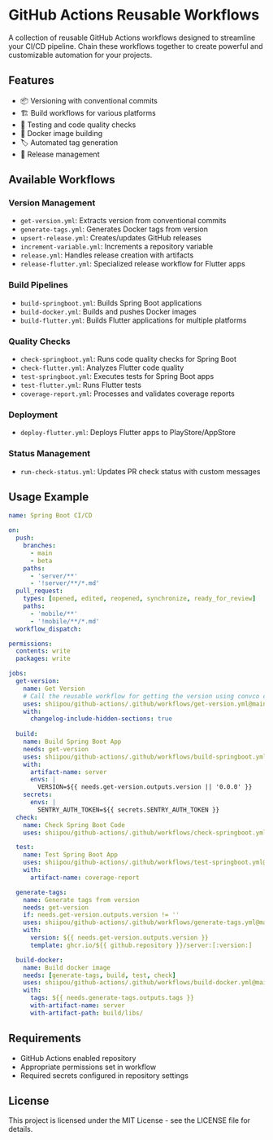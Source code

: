 # GitHub Actions Reusable Workflows

A collection of reusable GitHub Actions workflows designed to streamline your CI/CD pipeline. Chain these workflows together to create powerful and customizable automation for your projects.

## Features

- 📦 Versioning with conventional commits
- 🏗️ Build workflows for various platforms
- 🧪 Testing and code quality checks
- 🐳 Docker image building
- 🏷️ Automated tag generation
- 🚀 Release management

## Available Workflows

### Version Management
- `get-version.yml`: Extracts version from conventional commits
- `generate-tags.yml`: Generates Docker tags from version
- `upsert-release.yml`: Creates/updates GitHub releases
- `increment-variable.yml`: Increments a repository variable
- `release.yml`: Handles release creation with artifacts
- `release-flutter.yml`: Specialized release workflow for Flutter apps

### Build Pipelines
- `build-springboot.yml`: Builds Spring Boot applications
- `build-docker.yml`: Builds and pushes Docker images
- `build-flutter.yml`: Builds Flutter applications for multiple platforms

### Quality Checks
- `check-springboot.yml`: Runs code quality checks for Spring Boot
- `check-flutter.yml`: Analyzes Flutter code quality
- `test-springboot.yml`: Executes tests for Spring Boot apps
- `test-flutter.yml`: Runs Flutter tests
- `coverage-report.yml`: Processes and validates coverage reports

### Deployment
- `deploy-flutter.yml`: Deploys Flutter apps to PlayStore/AppStore

### Status Management
- `run-check-status.yml`: Updates PR check status with custom messages

## Usage Example

```yaml
name: Spring Boot CI/CD

on:
  push:
    branches: 
      - main
      - beta
    paths:
      - 'server/**'
      - '!server/**/*.md'
  pull_request:
    types: [opened, edited, reopened, synchronize, ready_for_review]
    paths:
      - 'mobile/**'
      - '!mobile/**/*.md'
  workflow_dispatch:

permissions: 
  contents: write
  packages: write

jobs:
  get-version:
    name: Get Version
    # Call the reusable workflow for getting the version using convco cli.
    uses: shiipou/github-actions/.github/workflows/get-version.yml@main
    with:
      changelog-include-hidden-sections: true
      
  build:
    name: Build Spring Boot App
    needs: get-version
    uses: shiipou/github-actions/.github/workflows/build-springboot.yml@main
    with:
      artifact-name: server
      envs: |
        VERSION=${{ needs.get-version.outputs.version || '0.0.0' }}
    secrets: 
      envs: | 
        SENTRY_AUTH_TOKEN=${{ secrets.SENTRY_AUTH_TOKEN }}
  check:
    name: Check Spring Boot Code
    uses: shiipou/github-actions/.github/workflows/check-springboot.yml@main

  test:      
    name: Test Spring Boot App
    uses: shiipou/github-actions/.github/workflows/test-springboot.yml@main
    with:
      artifact-name: coverage-report

  generate-tags:
    name: Generate tags from version
    needs: get-version
    if: needs.get-version.outputs.version != ''
    uses: shiipou/github-actions/.github/workflows/generate-tags.yml@main
    with:
      version: ${{ needs.get-version.outputs.version }}
      template: ghcr.io/${{ github.repository }}/server:[:version:]

  build-docker:
    name: Build docker image
    needs: [generate-tags, build, test, check]
    uses: shiipou/github-actions/.github/workflows/build-docker.yml@main
    with:
      tags: ${{ needs.generate-tags.outputs.tags }}
      with-artifact-name: server
      with-artifact-path: build/libs/
```

## Requirements

- GitHub Actions enabled repository
- Appropriate permissions set in workflow
- Required secrets configured in repository settings

## License

This project is licensed under the MIT License - see the LICENSE file for details.
